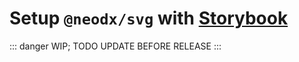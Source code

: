 # Setup `@neodx/svg` with [Storybook](https://storybook.js.org/)

::: danger
WIP; TODO UPDATE BEFORE RELEASE
:::
